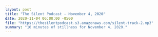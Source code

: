 ```yaml
---
layout: post
title: "The Silent Podcast — November 4, 2020"
date: 2020-11-04 06:00:00 -0500
file: "https://thesilentpodcast.s3.amazonaws.com/silent-track-2.mp3"
summary: "10 minutes of stillness for November 4, 2020."
---
```

